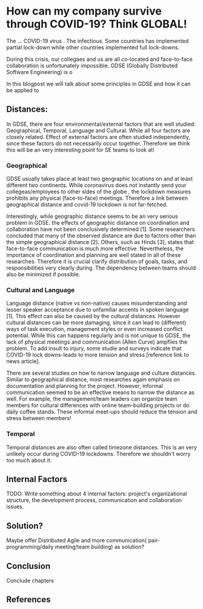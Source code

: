 ﻿# How can my company survive through COVID-19? Think GLOBAL! 

The ... COVID-19 virus . The infectious. Some countries has implemented partial lock-down while other countries implemented full lock-downs.  

During this crisis, our collegaes and us are all co-located and face-to-face collaboration is unfortunately impossible. 
GDSE (Globally Distributed Software Engineering) is o

In this blogpost we will talk about some principles in GDSE and how it can be applied to 

## Distances:

In GDSE, there are four environmental/external factors that are well studied: Geographical, Temporal, Language and Cultural. While all four factors are closely related. Effect of external factors are often studied independently, since these factors do not necessarily occur together. Therefore we think this will be an very interesting point for SE teams to look at!

### Geographical  
GDSE usually takes place at least two geographic locations on and at least different two continents. While coronavirus does not instantly send your collegeas/employees to other sides of the globe , the lockdown measures prohibits any physical (face-to-face) meetings. Therefore a link between geographical distance and covid-19 lockdown is not far-fetched.

Interestingly, while geographic distance seems to be an very serious problem in GDSE. the effects of geographic distance on coordination and collaboration have not been conclusively determined [1]. Some researchers concluded that many of the observed distance are due to factors other than the simple geographical distance [2]. Others, such as Hinds [3], states that face-to-face communication is much more effective. Nevertheless, the importance of  coordination and planning are well stated in all of these researches. Therefore it is crucial 
clarify distribution of goals, tasks, and responsibilities very clearly during. The dependency between teams should also be minimized if possible.

### Cultural and Language
Language distance (native vs non-native)  causes misunderstanding and lesser speaker acceptance due to unfamiliar accents in spoken language [1]. This effect can also be caused by the cultural distances. However cultural distances can be more damaging, since it can lead to (different) ways of task execution, management styles or even increased conflict potential. While this can happens regularly and is not unique to GDSE, the lack of physical meetings and communication (Allen Curve) ampflies the problem. To add insult to injury, some studie and surveys indicate that COVID-19 lock downs-leads to more tension and stress [reference link to news article]. 

There are several studies on how to narrow language and culture distances. Similar to geographical distance, most researches again emphasis on documentation and planning for the project. However, informal communication seemed to be an effective means to narrow the distance as well. For example, the management/team leaders can organize team members for cultural differences with online team-building projects or do daily coffee stands. These informal meet-ups should reduce the tension and stress between members! 

### Temporal
Temporal distances  are also often called timezone distances. This is an very unlikely occur during COVID-19 lockdowns. Therefore we shouldn't worry too much about it.



## Internal Factors
TODO: Write something about 4 internal factors:
project's organizational structure, the development process, communication and collaboration issues.

## Solution?
Maybe offer Distributed Agile and more communication( pair-programming/daily meeting/team building)  as solution?

## Conclusion
Conclude chapters


## References

